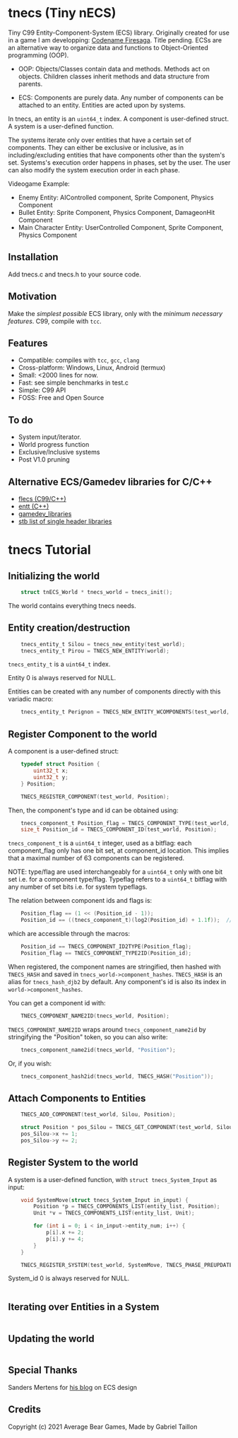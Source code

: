 # tnecs (Tiny nECS)

Tiny C99 Entity-Component-System (ECS) library.
Originally created for use in a game I am developping: [Codename Firesaga](https://gitlab.com/Gabinou/firesagamaker). Title pending. 
ECSs are an alternative way to organize data and functions to Object-Oriented programming (OOP).

* OOP: Objects/Classes contain data and methods. 
Methods act on objects. 
Children classes inherit methods and data structure from parents. 

* ECS: Components are purely data.
Any number of components can be attached to an entity.
Entities are acted upon by systems. 

In tnecs, an entity is an ```uint64_t``` index. 
A component is user-defined struct. 
A system is a user-defined function.

The systems iterate only over entities that have a certain set of components.
They can either be exclusive or inclusive, as in including/excluding entities that have components other than the system's set.
Systems's execution order happens in phases, set by the user.
The user can also modify the system execution order in each phase.

Videogame Example:
- Enemy Entity: AIControlled component, Sprite Component, Physics Component
- Bullet Entity: Sprite Component, Physics Component, DamageonHit Component
- Main Character Entity: UserControlled Component, Sprite Component, Physics Component

## Installation
Add tnecs.c and tnecs.h to your source code.

## Motivation
Make the _simplest possible_ ECS library, only with the _minimum necessary features_.
C99, compile with ```tcc```.

## Features
- Compatible: compiles with ```tcc```, ```gcc```, ```clang```
- Cross-platform: Windows, Linux, Android (termux)
- Small: <2000 lines for now.
- Fast: see simple benchmarks in test.c
- Simple: C99 API
- FOSS: Free and Open Source

## To do
- System input/iterator.
- World progress function
- Exclusive/Inclusive systems
- Post V1.0 pruning

## Alternative ECS/Gamedev libraries for C/C++
- [flecs (C99/C++)](https://github.com/SanderMertens/flecs)
- [entt (C++)](https://github.com/skypjack/entt)
- [gamedev_libraries](https://github.com/raizam/gamedev_libraries)
- [stb list of single header libraries](https://github.com/nothings/single_file_libs)

# tnecs Tutorial

## Initializing the world
```c
    struct tnECS_World * tnecs_world = tnecs_init();
```
The world contains everything tnecs needs.

## Entity creation/destruction
```c
    tnecs_entity_t Silou = tnecs_new_entity(test_world);
    tnecs_entity_t Pirou = TNECS_NEW_ENTITY(world);
```
```tnecs_entity_t``` is a ```uint64_t``` index. 

Entity 0 is always reserved for NULL.

Entities can be created with any number of components directly with this variadic macro: 
```c
    tnecs_entity_t Perignon = TNECS_NEW_ENTITY_WCOMPONENTS(test_world, Position, Unit);
```
## Register Component to the world
A component is a user-defined struct:
```c
    typedef struct Position {
        uint32_t x;
        uint32_t y;
    } Position;

    TNECS_REGISTER_COMPONENT(test_world, Position);
```
Then, the component's type and id can be obtained using:
```c
    tnecs_component_t Position_flag = TNECS_COMPONENT_TYPE(test_world, Position); 
    size_t Position_id = TNECS_COMPONENT_ID(test_world, Position);
```
```tnecs_component_t``` is a ```uint64_t``` integer, used as a bitflag: each component_flag only has one bit set, at component_id location. This implies that a maximal number of 63 components can be registered. 

NOTE: type/flag are used interchangeably for a ```uint64_t``` only with one bit set i.e. for a component type/flag. Typeflag refers to a ```uint64_t``` bitflag with any number of set bits i.e. for system typeflags. 

The relation between component ids and flags is:
```c
    Position_flag == (1 << (Position_id - 1));
    Position_id == ((tnecs_component_t)(log2(Position_id) + 1.1f));  // casting to int truncates to 0
```
which are accessible through the macros:
```c
    Position_id == TNECS_COMPONENT_ID2TYPE(Position_flag);
    Position_flag == TNECS_COMPONENT_TYPE2ID(Position_id);
```

When registered, the component names are stringified, then hashed with ```TNECS_HASH``` and saved in ```tnecs_world->component_hashes```.
```TNECS_HASH``` is an alias for ```tnecs_hash_djb2``` by default.
Any component's id is also its index in ```world->component_hashes```.

You can get a component id with:
```c
    TNECS_COMPONENT_NAME2ID(tnecs_world, Position);
```
```TNECS_COMPONENT_NAME2ID``` wraps around ```tnecs_component_name2id``` by stringifying the "Position" token, so you can also write:
```c
    tnecs_component_name2id(tnecs_world, "Position");
```
Or, if you wish:
```c
    tnecs_component_hash2id(tnecs_world, TNECS_HASH("Position"));
```


## Attach Components to Entities
```c 
    TNECS_ADD_COMPONENT(test_world, Silou, Position);
```
```c 
    struct Position * pos_Silou = TNECS_GET_COMPONENT(test_world, Silou, Position);
    pos_Silou->x += 1;
    pos_Silou->y += 2;
```

## Register System to the world
A system is a user-defined function, with ```struct tnecs_System_Input``` as input:
```c
    void SystemMove(struct tnecs_System_Input in_input) {
        Position *p = TNECS_COMPONENTS_LIST(entity_list, Position);
        Unit *v = TNECS_COMPONENTS_LIST(entity_list, Unit);

        for (int i = 0; i < in_input->entity_num; i++) {
            p[i].x += 2;
            p[i].y += 4;
        }
    }

    TNECS_REGISTER_SYSTEM(test_world, SystemMove, TNECS_PHASE_PREUPDATE, true, Position, Unit); 
```
System_id 0 is always reserved for NULL.
```c
```
## Iterating over Entities in a System
```c
```
## Updating the world
```c
```

## Special Thanks
Sanders Mertens for [his blog](https://ajmmertens.medium.com/) on ECS design

## Credits
Copyright (c) 2021 Average Bear Games, Made by Gabriel Taillon
